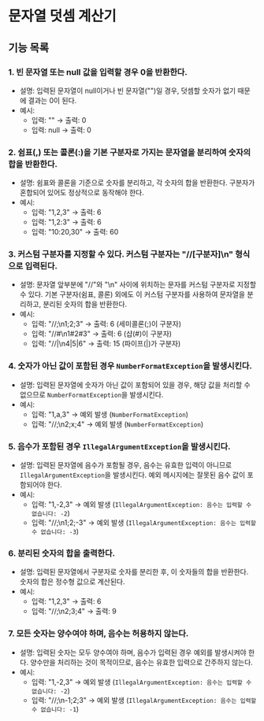 # 문자열 덧셈 계산기

## 기능 목록

### 1. 빈 문자열 또는 null 값을 입력할 경우 0을 반환한다.
- 설명: 입력된 문자열이 null이거나 빈 문자열("")일 경우, 덧셈할 숫자가 없기 때문에 결과는 0이 된다.
- 예시:
  - 입력: "" → 출력: 0
  - 입력: null → 출력: 0

### 2. 쉼표(,) 또는 콜론(:)을 기본 구분자로 가지는 문자열을 분리하여 숫자의 합을 반환한다.
- 설명: 쉼표와 콜론을 기준으로 숫자를 분리하고, 각 숫자의 합을 반환한다. 구분자가 혼합되어 있어도 정상적으로 동작해야 한다.
- 예시:
  - 입력: "1,2,3" → 출력: 6
  - 입력: "1,2:3" → 출력: 6
  - 입력: "10:20,30" → 출력: 60

### 3. 커스텀 구분자를 지정할 수 있다. 커스텀 구분자는 "//[구분자]\n" 형식으로 입력된다.
- 설명: 문자열 앞부분에 "//"와 "\n" 사이에 위치하는 문자를 커스텀 구분자로 지정할 수 있다. 기본 구분자(쉼표, 콜론) 외에도 이 커스텀 구분자를 사용하여 문자열을 분리하고, 분리된 숫자의 합을 반환한다.
- 예시:
  - 입력: "//;\n1;2;3" → 출력: 6 (세미콜론(;)이 구분자)
  - 입력: "//#\n1#2#3" → 출력: 6 (샵(#)이 구분자)
  - 입력: "//|\n4|5|6" → 출력: 15 (파이프(|)가 구분자)

### 4. 숫자가 아닌 값이 포함된 경우 `NumberFormatException`을 발생시킨다.
- 설명: 입력된 문자열에 숫자가 아닌 값이 포함되어 있을 경우, 해당 값을 처리할 수 없으므로 `NumberFormatException`을 발생시킨다.
- 예시:
  - 입력: "1,a,3" → 예외 발생 (`NumberFormatException`)
  - 입력: "//;\n2;x;4" → 예외 발생 (`NumberFormatException`)

### 5. 음수가 포함된 경우 `IllegalArgumentException`을 발생시킨다.
- 설명: 입력된 문자열에 음수가 포함될 경우, 음수는 유효한 입력이 아니므로 `IllegalArgumentException`을 발생시킨다. 예외 메시지에는 잘못된 음수 값이 포함되어야 한다.
- 예시:
  - 입력: "1,-2,3" → 예외 발생 (`IllegalArgumentException: 음수는 입력할 수 없습니다: -2`)
  - 입력: "//;\n1;2;-3" → 예외 발생 (`IllegalArgumentException: 음수는 입력할 수 없습니다: -3`)

### 6. 분리된 숫자의 합을 출력한다.
- 설명: 입력된 문자열에서 구분자로 숫자를 분리한 후, 이 숫자들의 합을 반환한다. 숫자의 합은 정수형 값으로 계산된다.
- 예시:
  - 입력: "1,2,3" → 출력: 6
  - 입력: "//;\n2;3;4" → 출력: 9

### 7. 모든 숫자는 양수여야 하며, 음수는 허용하지 않는다.
- 설명: 입력된 숫자는 모두 양수여야 하며, 음수가 입력된 경우 예외를 발생시켜야 한다. 양수만을 처리하는 것이 목적이므로, 음수는 유효한 입력으로 간주하지 않는다.
- 예시:
  - 입력: "1,-2,3" → 예외 발생 (`IllegalArgumentException: 음수는 입력할 수 없습니다: -2`)
  - 입력: "//;\n-1;2;3" → 예외 발생 (`IllegalArgumentException: 음수는 입력할 수 없습니다: -1`)
